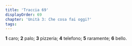 ```yaml
---
title: 'Traccia 69'
displayOrder: 69
chapter: 'Unità 3: Che cosa fai oggi?'
tags:
---
```


**1** caro; **2** palo; **3** pizzeria; **4** telefono; **5** raramente; **6** bello.
